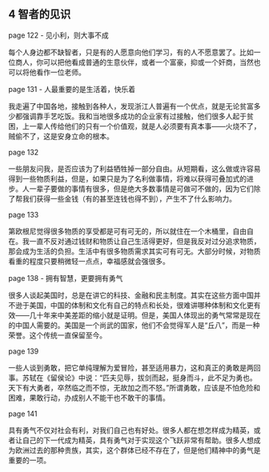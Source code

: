 ## 4 智者的见识

page 122 - 见小利，则大事不成

每个人身边都不缺智者，只是有的人愿意向他们学习，有的人不愿意罢了。比如一位商人，你可以把他看成普通的生意伙伴，或者一个富豪，抑或一个奸商，当然也可以将他看作一位老师。

page 131 - 人最重要的是生活着，快乐着

我走遍了中国各地，接触到各种人，发现浙江人普遍有一个优点，就是无论贫富多少都强调靠手艺吃饭。我和当地很多成功的企业家有过接触，他们很多人起于贫困，上一辈人传给他们的只有一个价值观，就是人必须要有真本事——火烧不了，贼偷不了，这是安身立命的根本。

page 132

一些朋友问我，是否应该为了利益牺牲掉一部分自由。从短期看，这么做或许容易得到一些物质利益，但是，如果只是为了名利做事情，将难以获得可叠加式的进步。人一辈子要做的事情有很多，但是绝大多数事情是可做可不做的，因为它们除了帮我们获得一些金钱（有的甚至连钱也得不到），产生不了什么影响力。

page 133

第欧根尼觉得很多物质的享受都是可有可无的，所以就住在一个木桶里，自由自在。我一直不反对通过钱财和物质让自己生活得更好，但是我反对过分追求物质，那会成为生活的负担。生活中有很多物质需求其实可有可无。大部分时候，对物质看重的程度只要稍微轻一点点，幸福感就会强很多。

page 138 - 拥有智慧，更要拥有勇气

很多人谈起美国时，总是在讲它的科技、金融和民主制度。其实在这些方面中国并不逊于美国，中国的体制和文化有自己的特点和长处，很难讲哪种体制和文化更有效——几十年来中美差距的缩小就是证明。但是，美国人体现出的勇气常常是现在的中国人需要的。美国是一个尚武的国家，他们不会觉得军人是“丘八”，而是一种荣誉。这个传统一直保留至今。

page 139

一些人谈到勇敢，把它单纯理解为爱冒险，甚至适用暴力，这和真正的勇敢是两回事。苏轼在《留侯论》中说：“匹夫见辱，拔剑而起，挺身而斗，此不足为勇也。天下有大勇者，卒然临之而不惊，无故加之而不怒。”所谓勇敢，应该是不怕危险和困难，果敢行动，办成别人不能干也不敢干的事情。

page 141

具有勇气不仅对社会有利，对我们自己也有好处。很多人都在想怎样成为精英，或者让自己的下一代成为精英，具有勇气对于实现这个飞跃非常有帮助。很多人想成为欧洲过去的那种贵族，其实，这个群体已经不存在了，但是他们精神中的勇气是重要的一项。
